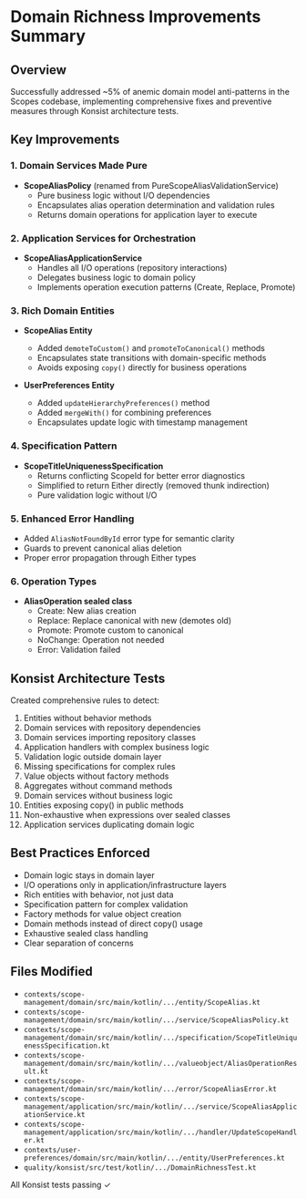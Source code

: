 # Domain Richness Improvements Summary

## Overview
Successfully addressed ~5% of anemic domain model anti-patterns in the Scopes codebase, implementing comprehensive fixes and preventive measures through Konsist architecture tests.

## Key Improvements

### 1. Domain Services Made Pure
- **ScopeAliasPolicy** (renamed from PureScopeAliasValidationService)
  - Pure business logic without I/O dependencies
  - Encapsulates alias operation determination and validation rules
  - Returns domain operations for application layer to execute

### 2. Application Services for Orchestration
- **ScopeAliasApplicationService**
  - Handles all I/O operations (repository interactions)
  - Delegates business logic to domain policy
  - Implements operation execution patterns (Create, Replace, Promote)

### 3. Rich Domain Entities
- **ScopeAlias Entity**
  - Added `demoteToCustom()` and `promoteToCanonical()` methods
  - Encapsulates state transitions with domain-specific methods
  - Avoids exposing `copy()` directly for business operations

- **UserPreferences Entity**
  - Added `updateHierarchyPreferences()` method
  - Added `mergeWith()` for combining preferences
  - Encapsulates update logic with timestamp management

### 4. Specification Pattern
- **ScopeTitleUniquenessSpecification**
  - Returns conflicting ScopeId for better error diagnostics
  - Simplified to return Either directly (removed thunk indirection)
  - Pure validation logic without I/O

### 5. Enhanced Error Handling
- Added `AliasNotFoundById` error type for semantic clarity
- Guards to prevent canonical alias deletion
- Proper error propagation through Either types

### 6. Operation Types
- **AliasOperation sealed class**
  - Create: New alias creation
  - Replace: Replace canonical with new (demotes old)
  - Promote: Promote custom to canonical
  - NoChange: Operation not needed
  - Error: Validation failed

## Konsist Architecture Tests
Created comprehensive rules to detect:
1. Entities without behavior methods
2. Domain services with repository dependencies
3. Domain services importing repository classes
4. Application handlers with complex business logic
5. Validation logic outside domain layer
6. Missing specifications for complex rules
7. Value objects without factory methods
8. Aggregates without command methods
9. Domain services without business logic
10. Entities exposing copy() in public methods
11. Non-exhaustive when expressions over sealed classes
12. Application services duplicating domain logic

## Best Practices Enforced
- Domain logic stays in domain layer
- I/O operations only in application/infrastructure layers
- Rich entities with behavior, not just data
- Specification pattern for complex validation
- Factory methods for value object creation
- Domain methods instead of direct copy() usage
- Exhaustive sealed class handling
- Clear separation of concerns

## Files Modified
- `contexts/scope-management/domain/src/main/kotlin/.../entity/ScopeAlias.kt`
- `contexts/scope-management/domain/src/main/kotlin/.../service/ScopeAliasPolicy.kt`
- `contexts/scope-management/domain/src/main/kotlin/.../specification/ScopeTitleUniquenessSpecification.kt`
- `contexts/scope-management/domain/src/main/kotlin/.../valueobject/AliasOperationResult.kt`
- `contexts/scope-management/domain/src/main/kotlin/.../error/ScopeAliasError.kt`
- `contexts/scope-management/application/src/main/kotlin/.../service/ScopeAliasApplicationService.kt`
- `contexts/scope-management/application/src/main/kotlin/.../handler/UpdateScopeHandler.kt`
- `contexts/user-preferences/domain/src/main/kotlin/.../entity/UserPreferences.kt`
- `quality/konsist/src/test/kotlin/.../DomainRichnessTest.kt`

All Konsist tests passing ✓